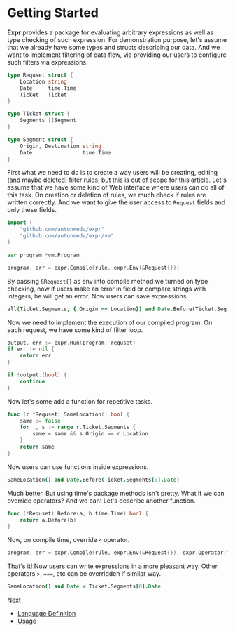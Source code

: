 # Getting Started

**Expr** provides a package for evaluating arbitrary expressions as well as type checking of such expression.
 For demonstration purpose, let's assume that we already have some types and structs describing our data. And we want to implement filtering of data flow, via providing our users to configure such filters via expressions.
 
```go
type Requset struct {
	Location string
	Date     time.Time
	Ticket   Ticket
}

type Ticket struct {
	Segments []Segment
}

type Segment struct {
	Origin, Destination string
	Date                time.Time
} 
```

First what we need to do is to create a way users will be creating, editing (and maybe deleted) filter rules, but this is out of scope for this article. Let's assume that we have some kind of Web interface where users can do all of this task. On creation or deletion of rules, we much check if rules are written correctly. And we want to give the user access to `Request` fields and only these fields. 

```go
import (
	"github.com/antonmedv/expr"
	"github.com/antonmedv/expr/vm"
)

var program *vm.Program

program, err = expr.Compile(rule, expr.Env(&Request{}))
```

By passing `&Request{}` as env into compile method we turned on type checking, now if users make an error in field or compare strings with integers, he will get an error. Now users can save expressions.

```coffeescript
all(Ticket.Segments, {.Origin == Location}) and Date.Before(Ticket.Segments[0].Date)
``` 

Now we need to implement the execution of our compiled program. On each request, we have some kind of filter loop.

```go
output, err := expr.Run(program, requset)
if err != nil {
	return err
}

if !output.(bool) {
	continue
}
```

Now let's some add a function for repetitive tasks. 

```go
func (r *Requset) SameLocation() bool {
	same := false
	for _, s := range r.Ticket.Segments {
		same = same && s.Origin == r.Location
	}
	return same
}
```

Now users can use functions inside expressions.

```coffeescript
SameLocation() and Date.Before(Ticket.Segments[0].Date)
```

Much better. But using time's package methods isn't pretty. What if we can override operators? And we can! Let's describe another function.

```go
func (*Requset) Before(a, b time.Time) bool {
	return a.Before(b)
}
```

Now, on compile time, override `<` operator.

```go
program, err = expr.Compile(rule, expr.Env(&Request{}), expr.Operator("<", "Before"))
```

That's it! Now users can write expressions in a more pleasant way. Other operators `>`, `===`, etc can be overridden if similar way.

```coffeescript
SameLocation() and Date < Ticket.Segments[0].Date
```

Next
* [Language Definition](Language-Definition.md)
* [Usage](Usage.md)
